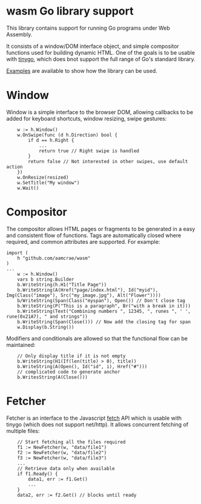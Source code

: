 # wasm Go library support

This library contains support for running Go programs under Web Assembly.

It consists of a window/DOM interface object, and simple compositor functions
used for building dynamic HTML. One of the goals is to be usable with [tinygo](https://tinygo.org/),
which does bnot support the full range of Go's standard library.

[Examples](example) are available to show how the library can be used.

# Window

Window is a simple interface to the browser DOM, allowing callbacks
to be added for keyboard shortcuts, window resizing, swipe gestures:

```
	w := h.Window()
	w.OnSwipe(func (d h.Direction) bool {
		if d == h.Right {
			...
			return true // Right swipe is handled
		}
		return false // Not interested in other swipes, use default action
	})
	w.OnResize(resized)
	w.SetTitle("My window")
	w.Wait()
```

# Compositor

The compositor allows HTML pages or fragments to be generated in a
easy and consistent flow of functions. Tags are automatically closed
where required, and common attributes are supported. For example:

```
import (
	h "github.com/aamcrae/wasm"
)
...
	w := h.Window()
	vars b string.Builder
	b.WriteString(h.H1("Title Page"))
	b.WriteString(A(Href("page/index.html"), Id("myid"), Img(Class("image"), Src("my_image.jpg"), Alt("Flower"))))
	b/WriteString(Span(Class("myspan"), Open()) // Don't close tag
	b.WriteString(P("This is a paragraph", Br("with a break in it)))
	b.WriteString(Text("Combining numbers ", 12345, ", runes ", ' ', rune(0x21A7), " and strings"))
	b.WriteString(Span(Close())) // Now add the closing tag for span
	w.Display(b.String())
```

Modifiers and conditionals are allowed so that the functional flow can be maintained:

```
	// Only display title if it is not empty
	b.WriteString(H1(If(len(title) > 0), title))
	b.WriteString(A(Open(), Id("id", i), Href("#")))
    // complicated code to generate anchor
	b.WritesString(A(Close()))
```

# Fetcher

Fetcher is an interface to the Javascript [fetch](https://developer.mozilla.org/en-US/docs/Web/API/Fetch_API)
API which is usable with tinygo (which does not support net/http).
It allows concurrent fetching of multiple files:

```
	// Start fetching all the files required
	f1 := NewFetcher(w, "data/file1")
	f2 := NewFetcher(w, "data/file2")
	f3 := NewFetcher(w, "data/file3")
	...
	// Retrieve data only when available
	if f1.Ready() {
		data1, err := f1.Get()
		...
	}
	data2, err := f2.Get() // blocks until ready
```
